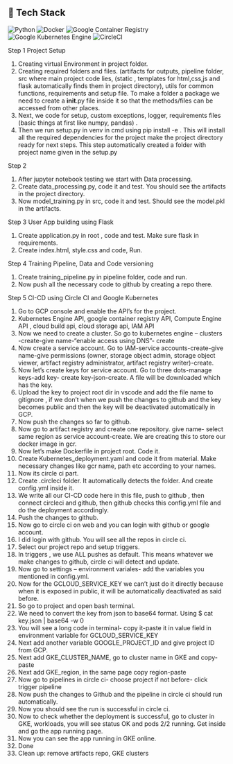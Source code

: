 ## 🧰 Tech Stack

<p align="left">
  <img src="https://img.shields.io/badge/Python-3776AB?style=for-the-badge&logo=python&logoColor=white" alt="Python"/>
  <img src="https://img.shields.io/badge/Docker-2496ED?style=for-the-badge&logo=docker&logoColor=white" alt="Docker"/>
  <img src="https://img.shields.io/badge/GCR-F44336?style=for-the-badge&logo=googlecloud&logoColor=white" alt="Google Container Registry"/>
  <img src="https://img.shields.io/badge/GKE-4285F4?style=for-the-badge&logo=googlecloud&logoColor=white" alt="Google Kubernetes Engine"/>
  <img src="https://img.shields.io/badge/CircleCI-343434?style=for-the-badge&logo=circleci&logoColor=white" alt="CircleCI"/>
</p>

Step 1
Project Setup
1.	Creating virtual Environment in project folder.
2.	Creating required folders and files. (artifacts for outputs, pipeline folder, src where main project code lies, (static , templates for html,css,js and flask automatically finds them in project directory), utils for common functions, requirements and setup file. To make a folder a package we need to create a __init__.py file inside it so that the methods/files can be accessed from other places.
3.	Next, we code for setup, custom exceptions, logger, requirements files (basic things at first like numpy, pandas) .
4.	Then we run setup.py in venv in cmd using pip install -e . This will install all the required dependencies for the project make the project directory ready for next steps. This step automatically created a folder with project name given in the setup.py

Step 2
1.	After jupyter notebook testing we start with Data processing.
2.	Create data_processing.py, code it and test. You should see the artifacts in the project directory.
3.	Now model_training.py in src, code it and test. Should see the model.pkl in the artifacts.

Step 3
User App building using Flask
1.	Create application.py in root , code and test. Make sure flask in requirements.
2.	Create index.html, style.css and code, Run.

Step 4
Training Pipeline, Data and Code versioning
1.	Create training_pipeline.py in pipeline folder, code and run.
2.	Now push all the necessary code to github by creating a repo there.

Step 5
CI-CD using Circle CI and Google Kubernetes
1.	Go to GCP console and enable the API’s for the project.
2.	Kubernetes Engine API, google container registry API, Compute Engine API , cloud build api, cloud storage api, IAM API
3.	Now we need to create a cluster. So go to  kubernetes engine – clusters -create-give name-“enable access using DNS”- create
4.	Now create a service account. Go to IAM-service accounts-create-give name-give permissions (owner, storage object admin, storage object viewer, artifact registry administrator, artifact registry writer)-create.
5.	Now let’s create keys for service account. Go to three dots-manage keys-add key- create key-json-create. A file will be downloaded which has the key.
6.	Upload the key to project root dir in vscode and add the file name to gitignore , if we don’t when we push the changes to github and the key becomes public and then the key will be deactivated automatically in GCP.
7.	Now push the changes so far to github.
8.	Now go to artifact registry and create one repository. give name- select same region as service account-create. We are creating this to store our docker image in gcr.
9.	Now let’s make Dockerfile in project root. Code it.
10.	Create Kubernetes_deployment.yaml and code it from material. Make necessary changes like gcr name, path etc according to your names.
11.	 Now its circle ci part.
12.	Create .circleci folder. It automatically detects the folder. And create config.yml inside it.
13.	We write all our CI-CD code here in this file, push to github , then connect circleci and github, then github checks this config.yml file and do the deployment accordingly.
14.	Push the changes to github.
15.	Now go to circle ci on web and you can login with github or google account.
16.	I did login with github. You will see all the repos in circle ci.
17.	Select our project repo and setup triggers.
18.	 In triggers , we use ALL pushes as default. This means whatever we make changes to github, circle ci will detect and update.
19.	Now go to settings – environment variales- add the variables you mentioned in config.yml.
20.	Now for the GCLOUD_SERVICE_KEY we can’t just do it directly because when it is exposed in public, it will be automatically deactivated as said before.
21.	So go to project and open bash terminal.
22.	We need to convert the key from json to base64 format. Using $ cat key.json | base64 -w 0
23.	You will see a long code in terminal- copy it-paste it in value field in environment variable for GCLOUD_SERVICE_KEY
24.	Next add another variable GOOGLE_PROJECT_ID and give project ID from GCP.
25.	Next add GKE_CLUSTER_NAME, go to cluster name in GKE and copy-paste
26.	 Next add GKE_region, in the same page copy region-paste
27.	Now go to pipelines in circle ci- choose project if not before- click trigger pipeline
28.	Now push the changes to Github and the pipeline in circle ci should run automatically.
29.	Now you should see the run is successful in circle ci.
30.	Now to check whether the deployment is successful, go to cluster in GKE, workloads, you will see status OK and pods 2/2 running. Get inside and go the app running page.
31.	Now you can see the app running in GKE online.
32.	Done
33.	Clean up: remove artifacts repo, GKE clusters

